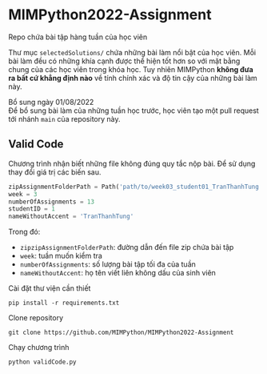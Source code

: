 # MIMPython2022-Assignment

Repo chứa bài tập hàng tuần của học viên

Thư mục `selectedSolutions/` chứa những bài làm nổi bật của học viên. Mỗi bài làm đều có những khía cạnh được thể hiện tốt hơn so với mặt bằng chung của các học viên trong khóa học. Tuy nhiên MIMPython **không đưa ra bất cứ khẳng định nào** về tính chính xác và độ tin cậy của những bài làm này.


Bổ sung ngày 01/08/2022 \
Để bổ sung bài làm của những tuần học trước, học viên tạo một pull request tới nhánh `main` của repository này.


## Valid Code

Chương trình nhận biết những file không đúng quy tắc nộp bài. Để sử dụng thay đổi giá trị các biến sau.

```py
zipAssignmentFolderPath = Path('path/to/week03_student01_TranThanhTung.zip')
week = 3
numberOfAssignments = 13
studentID = 1
nameWithoutAccent = 'TranThanhTung'
```

Trong đó:
- `zipzipAssignmentFolderPath`: đường dẫn đến file zip chứa bài tập
- `week`: tuần muốn kiểm tra
- `numberOfAssignments`: số lượng bài tập tối đa của tuần
- `nameWithoutAccent`: họ tên viết liên không dấu của sinh viên

Cài đặt thư viện cần thiết

    pip install -r requirements.txt

Clone repository

    git clone https://github.com/MIMPython/MIMPython2022-Assignment

Chạy chương trình

    python validCode.py
